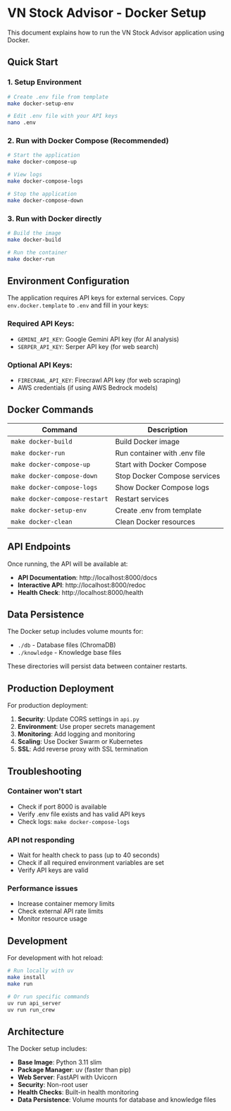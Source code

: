 # VN Stock Advisor - Docker Setup

This document explains how to run the VN Stock Advisor application using Docker.

## Quick Start

### 1. Setup Environment
```bash
# Create .env file from template
make docker-setup-env

# Edit .env file with your API keys
nano .env
```

### 2. Run with Docker Compose (Recommended)
```bash
# Start the application
make docker-compose-up

# View logs
make docker-compose-logs

# Stop the application
make docker-compose-down
```

### 3. Run with Docker directly
```bash
# Build the image
make docker-build

# Run the container
make docker-run
```

## Environment Configuration

The application requires API keys for external services. Copy `env.docker.template` to `.env` and fill in your keys:

### Required API Keys:
- `GEMINI_API_KEY`: Google Gemini API key (for AI analysis)
- `SERPER_API_KEY`: Serper API key (for web search)

### Optional API Keys:
- `FIRECRAWL_API_KEY`: Firecrawl API key (for web scraping)
- AWS credentials (if using AWS Bedrock models)

## Docker Commands

| Command | Description |
|---------|-------------|
| `make docker-build` | Build Docker image |
| `make docker-run` | Run container with .env file |
| `make docker-compose-up` | Start with Docker Compose |
| `make docker-compose-down` | Stop Docker Compose services |
| `make docker-compose-logs` | Show Docker Compose logs |
| `make docker-compose-restart` | Restart services |
| `make docker-setup-env` | Create .env from template |
| `make docker-clean` | Clean Docker resources |

## API Endpoints

Once running, the API will be available at:
- **API Documentation**: http://localhost:8000/docs
- **Interactive API**: http://localhost:8000/redoc
- **Health Check**: http://localhost:8000/health

## Data Persistence

The Docker setup includes volume mounts for:
- `./db` - Database files (ChromaDB)
- `./knowledge` - Knowledge base files

These directories will persist data between container restarts.

## Production Deployment

For production deployment:

1. **Security**: Update CORS settings in `api.py`
2. **Environment**: Use proper secrets management
3. **Monitoring**: Add logging and monitoring
4. **Scaling**: Use Docker Swarm or Kubernetes
5. **SSL**: Add reverse proxy with SSL termination

## Troubleshooting

### Container won't start
- Check if port 8000 is available
- Verify .env file exists and has valid API keys
- Check logs: `make docker-compose-logs`

### API not responding
- Wait for health check to pass (up to 40 seconds)
- Check if all required environment variables are set
- Verify API keys are valid

### Performance issues
- Increase container memory limits
- Check external API rate limits
- Monitor resource usage

## Development

For development with hot reload:

```bash
# Run locally with uv
make install
make run

# Or run specific commands
uv run api_server
uv run run_crew
```

## Architecture

The Docker setup includes:
- **Base Image**: Python 3.11 slim
- **Package Manager**: uv (faster than pip)
- **Web Server**: FastAPI with Uvicorn
- **Security**: Non-root user
- **Health Checks**: Built-in health monitoring
- **Data Persistence**: Volume mounts for database and knowledge files
